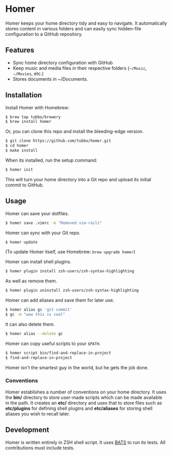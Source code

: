 # Homer

Homer keeps your home directory tidy and easy to navigate. It
automatically stores content in various folders and can easily sync
hidden-file configuration to a GitHub repository.

## Features

- Sync home directory configuration with GitHub
- Keep music and media files in their respective folders (`~/Music`,
  `~/Movies`, etc.)
- Stores documents in ~/Documents.

## Installation

Install Homer with Homebrew:

```bash
$ brew tap tubbo/brewery
$ brew install homer
```

Or, you can clone this repo and install the bleeding-edge version.

```bash
$ git clone https://github.com/tubbo/homer.git
$ cd homer
$ make install
```

When its installed, run the setup command:

```bash
$ homer init
```

This will turn your home directory into a Git repo and upload its
initial commit to GitHub.

## Usage

Homer can save your dotfiles.

```bash
$ homer save .vimrc -m "Removed vim-rails"
```

Homer can sync with your Git repo.

```bash
$ homer update
```

(To update Homer itself, use Homebrew: `brew upgrade homer`)

Homer can install shell plugins.

```bash
$ homer plugin install zsh-users/zsh-syntax-highlighting
```

As well as remove them.

```bash
$ homer plugin uninstall zsh-users/zsh-syntax-highlighting
```

Homer can add aliases and save them for later use.

```bash
$ homer alias gc 'git commit'
$ gc -m "wow this is cool"
```

It can also delete them.

```bash
$ homer alias --delete gc
```

Homer can copy useful scripts to your `$PATH`.

```bash
$ homer script bin/find-and-replace-in-project
$ find-and-replace-in-project
```

Homer isn't the smartest guy in the world, but he gets the job done.

### Conventions

Homer establishes a number of conventions on your home directory. It
uses the **bin/** directory to store user-made scripts which can be made
available in the path. It creates an **etc/** directory and uses that to
store files such as **etc/plugins** for defining shell plugins and
**etc/aliases** for storing shell aliases you wish to recall later.

## Development

Homer is written entirely in ZSH shell script. It uses [BATS][bats] to
run its tests. All contributions must include tests.

[bats]: https://github.com/sstephenson/bats
